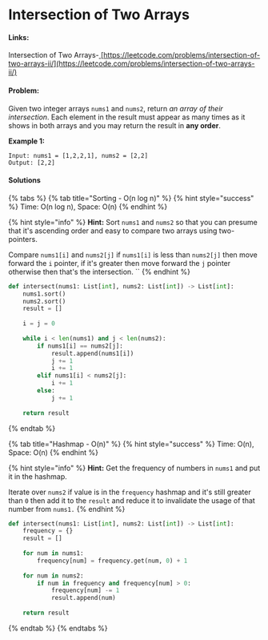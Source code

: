 # Intersection of Two Arrays

#### Links:

Intersection of Two Arrays-[ ](https://leetcode.com/problems/maximum-subarray/)[https://leetcode.com/problems/intersection-of-two-arrays-ii/](https://leetcode.com/problems/intersection-of-two-arrays-ii/)

#### Problem:

Given two integer arrays `nums1` and `nums2`, return _an array of their intersection_. Each element in the result must appear as many times as it shows in both arrays and you may return the result in **any order**.

**Example 1:**

```
Input: nums1 = [1,2,2,1], nums2 = [2,2]
Output: [2,2]
```

#### Solutions

{% tabs %}
{% tab title="Sorting - O(n log n)" %}
{% hint style="success" %}
Time: O(n log n), Space: O(n)
{% endhint %}

{% hint style="info" %}
**Hint:** Sort `nums1` and `nums2` so that you can presume that it's ascending order and easy to compare two arrays using two-pointers.

Compare `nums1[i]` and `nums2[j]` if `nums1[i]` is less than `nums2[j]` then move forward the `i` pointer, if it's greater then move forward the `j` pointer otherwise then that's the intersection. ``&#x20;
{% endhint %}

```python
def intersect(nums1: List[int], nums2: List[int]) -> List[int]:
    nums1.sort()
    nums2.sort()
    result = []
    
    i = j = 0
    
    while i < len(nums1) and j < len(nums2):
        if nums1[i] == nums2[j]:
            result.append(nums1[i])
            j += 1
            i += 1
        elif nums1[i] < nums2[j]:
            i += 1
        else:
            j += 1
            
    return result
```
{% endtab %}

{% tab title="Hashmap - O(n)" %}
{% hint style="success" %}
Time: O(n), Space: O(n)
{% endhint %}

{% hint style="info" %}
**Hint:** Get the frequency of numbers in `nums1` and put it in the hashmap.

Iterate over `nums2` if value is in the `frequency` hashmap and it's still greater than `0` then add it to the `result` and reduce it to invalidate the usage of that number from `nums1.`
{% endhint %}

```python
def intersect(nums1: List[int], nums2: List[int]) -> List[int]:
    frequency = {}
    result = []
    
    for num in nums1:
        frequency[num] = frequency.get(num, 0) + 1
        
    for num in nums2:
        if num in frequency and frequency[num] > 0:
            frequency[num] -= 1
            result.append(num)
            
    return result
```
{% endtab %}
{% endtabs %}

